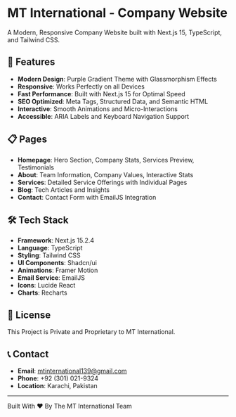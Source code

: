 # MT International - Company Website

A Modern, Responsive Company Website built with Next.js 15, TypeScript, and Tailwind CSS.

## 🚀 Features

- **Modern Design**: Purple Gradient Theme with Glassmorphism Effects
- **Responsive**: Works Perfectly on all Devices
- **Fast Performance**: Built with Next.js 15 for Optimal Speed
- **SEO Optimized**: Meta Tags, Structured Data, and Semantic HTML
- **Interactive**: Smooth Animations and Micro-Interactions
- **Accessible**: ARIA Labels and Keyboard Navigation Support

## 📋 Pages

- **Homepage**: Hero Section, Company Stats, Services Preview, Testimonials
- **About**: Team Information, Company Values, Interactive Stats
- **Services**: Detailed Service Offerings with Individual Pages
- **Blog**: Tech Articles and Insights
- **Contact**: Contact Form with EmailJS Integration

## 🛠️ Tech Stack

- **Framework**: Next.js 15.2.4
- **Language**: TypeScript
- **Styling**: Tailwind CSS
- **UI Components**: Shadcn/ui
- **Animations**: Framer Motion
- **Email Service**: EmailJS
- **Icons**: Lucide React
- **Charts**: Recharts

## 📄 License

This Project is Private and Proprietary to MT International.

## 📞 Contact

- **Email**: mtinternational139@gmail.com
- **Phone**: +92 (301) 021-9324
- **Location**: Karachi, Pakistan

---

Built With ❤️ By The MT International Team


